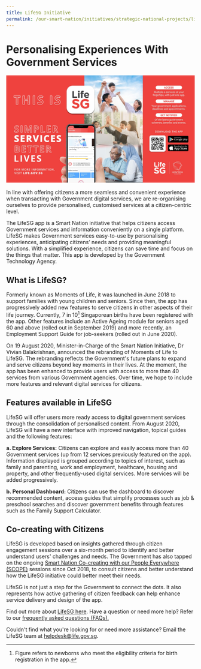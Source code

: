 ```yaml
---
title: LifeSG Initiative 
permalink: /our-smart-nation/initiatives/strategic-national-projects/lifesg-initiative
---
```


# Personalising Experiences With Government Services 

![LifeSG banner](/images/our-smart-nation/Initiatives/lifesg-kv.jpg)

In line with offering citizens a more seamless and convenient experience when transacting with Government digital services, we are re-organising ourselves to provide personalised, customised services at a citizen-centric level.

The LifeSG app is a Smart Nation initiative that helps citizens access Government services and information conveniently on a single platform. LifeSG makes Government services easy-to-use by personalising experiences, anticipating citizens’ needs and providing meaningful solutions. With a simplified experience, citizens can save time and focus on the things that matter. This app is developed by the Government Technology Agency.
 
## What is LifeSG?
 
Formerly known as Moments of Life, it was launched in June 2018 to support families with young children and seniors. Since then, the app has progressively added new features to serve citizens in other aspects of their life journey. Currently, 7 in 10[^1] Singaporean births have been registered with the app. Other features include an Active Ageing module for seniors aged 60 and above (rolled out in September 2019) and more recently, an Employment Support Guide for job-seekers (rolled out in June 2020). 
 
On 19 August 2020, Minister-in-Charge of the Smart Nation Initiative, Dr Vivian Balakrishnan, announced the rebranding of Moments of Life to LifeSG. The rebranding reflects the Government's future plans to expand and serve citizens beyond key moments in their lives. At the moment, the app has been enhanced to provide users with access to more than 40 services from various Government agencies. Over time, we hope to include more features and relevant digital services for citizens.
 
[^1]: Figure refers to newborns who meet the eligibility criteria for birth registration in the app.

## Features available in LifeSG
 
LifeSG will offer users more ready access to digital government services through the consolidation of personalised content. From August 2020, LifeSG will have a new interface with improved navigation, topical guides and the following features:

**a. Explore Services:** Citizens can explore and easily access more than 40 Government services (up from 12 services previously featured on the app). Information displayed is grouped according to topics of interest, such as family and parenting, work and employment, healthcare, housing and property, and other frequently-used digital services. More services will be added progressively. 
 
**b. Personal Dashboard:** Citizens can use the dashboard to discover recommended content, access guides that simplify processes such as job & preschool searches and discover government benefits through features such as the Family Support Calculator. 


## Co-creating with Citizens
 
LifeSG is developed based on insights gathered through citizen engagement sessions over a six-month period to identify and better understand users' challenges and needs. The Government has also tapped on the ongoing [Smart Nation Co-creating with our People Everywhere (SCOPE)](/community/scope) sessions since Oct 2018, to consult citizens and better understand how the LifeSG initiative could better meet their needs.

LifeSG is not just a step for the Government to connect the dots. It also represents how active gathering of citizen feedback can help enhance service delivery and design of the app.
 
Find out more about <a href="https://www.life.gov.sg/" target="_blank">LifeSG here</a>. Have a question or need more help? Refer to our <a href="https://www.life.gov.sg/help-support/about-lifesg" target="_blank">frequently asked questions (FAQs).</a>
 
 
Couldn't find what you're looking for or need more assistance? Email the LifeSG team at [helpdesk@life.gov.sg](mailto:helpdesk@life.gov.sg). 
